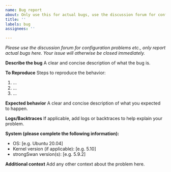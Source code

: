 ```yaml
---
name: Bug report
about: Only use this for actual bugs, use the discussion forum for configuration problems
title: ''
labels: bug
assignees: ''

---
```


*Please use the discussion forum for configuration problems etc., only report
actual bugs here. Your issue will otherwise be closed immediately.*

**Describe the bug**
A clear and concise description of what the bug is.

**To Reproduce**
Steps to reproduce the behavior:
1. ...
2. ...
3. ...

**Expected behavior**
A clear and concise description of what you expected to happen.

**Logs/Backtraces**
If applicable, add logs or backtraces to help explain your problem.

**System (please complete the following information):**
 - OS: [e.g. Ubuntu 20.04]
 - Kernel version (if applicable): [e.g. 5.10]
 - strongSwan version(s): [e.g. 5.9.2]

**Additional context**
Add any other context about the problem here.
